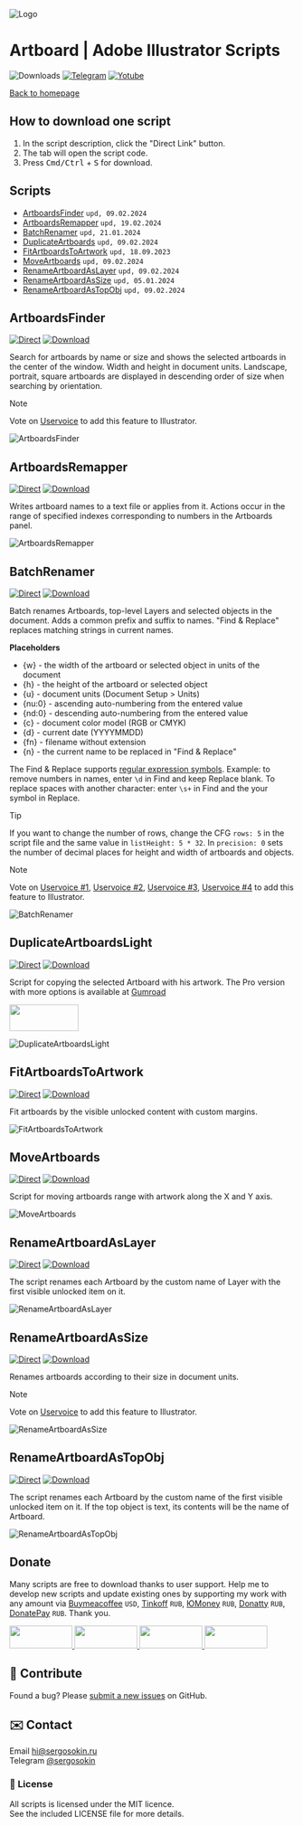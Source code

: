 ![Logo](https://i.ibb.co/mF018gV/emblem.png)

# Artboard | Adobe Illustrator Scripts

![Downloads](https://img.shields.io/badge/Downloads-26k-27CF7D.svg) [![Telegram](https://img.shields.io/badge/Telegram%20Channel-%40aiscripts-0088CC.svg)](https://t.me/aiscripts) [![Yotube](https://img.shields.io/badge/Youtube-%40SergOsokinArt-FF0000.svg)](https://www.youtube.com/c/SergOsokinArt/videos)

[Back to homepage](../README.md)

## How to download one script 
1. In the script description, click the "Direct Link" button.
2. The tab will open the script code.
3. Press <kbd>Cmd/Ctrl</kbd> + <kbd>S</kbd> for download.

## Scripts
* [ArtboardsFinder](https://github.com/creold/illustrator-scripts/blob/master/md/Artboard.md#artboardsfinder) `upd, 09.02.2024`
* [ArtboardsRemapper](https://github.com/creold/illustrator-scripts/blob/master/md/Artboard.md#artboardsremapper) `upd, 19.02.2024`
* [BatchRenamer](https://github.com/creold/illustrator-scripts/blob/master/md/Artboard.md#batchrenamer) `upd, 21.01.2024`
* [DuplicateArtboards](https://github.com/creold/illustrator-scripts/blob/master/md/Artboard.md#duplicateartboardslight) `upd, 09.02.2024`
* [FitArtboardsToArtwork](https://github.com/creold/illustrator-scripts/blob/master/md/Artboard.md#fitartboardstoartwork) `upd, 18.09.2023`
* [MoveArtboards](https://github.com/creold/illustrator-scripts/blob/master/md/Artboard.md#moveartboards) `upd, 09.02.2024`
* [RenameArtboardAsLayer](https://github.com/creold/illustrator-scripts/blob/master/md/Artboard.md#renameartboardaslayer) `upd, 09.02.2024`
* [RenameArtboardAsSize](https://github.com/creold/illustrator-scripts/blob/master/md/Artboard.md#renameartboardassize) `upd, 05.01.2024`
* [RenameArtboardAsTopObj](https://github.com/creold/illustrator-scripts/blob/master/md/Artboard.md#renameartboardastopobj) `upd, 09.02.2024`

## ArtboardsFinder
[![Direct](https://img.shields.io/badge/Direct%20Link-ArtboardsFinder.jsx-FF6900.svg)](https://rebrand.ly/abfinder) [![Download](https://img.shields.io/badge/Download%20All-Zip%20archive-0088CC.svg)](https://bit.ly/2M0j95N)

Search for artboards by name or size and shows the selected artboards in the center of the window. Width and height in document units. Landscape, portrait, square artboards are displayed in descending order of size when searching by orientation.

> [!NOTE]   
> Vote on [Uservoice](https://illustrator.uservoice.com/forums/333657-illustrator-desktop-feature-requests/suggestions/32321188-artboard-search-function) to add this feature to Illustrator.

![ArtboardsFinder](https://i.ibb.co/VJXKjWQ/artboards-finder.gif)

## ArtboardsRemapper
[![Direct](https://img.shields.io/badge/Direct%20Link-ArtboardsRemapper.jsx-FF6900.svg)](https://rebrand.ly/abremap) [![Download](https://img.shields.io/badge/Download%20All-Zip%20archive-0088CC.svg)](https://bit.ly/2M0j95N)

Writes artboard names to a text file or applies from it. Actions occur in the range of specified indexes corresponding to numbers in the Artboards panel.

![ArtboardsRemapper](https://i.ibb.co/xG8sSNr/Artboards-Remapper.gif)

## BatchRenamer
[![Direct](https://img.shields.io/badge/Direct%20Link-BatchRenamer.jsx-FF6900.svg)](https://rebrand.ly/batchren) [![Download](https://img.shields.io/badge/Download%20All-Zip%20archive-0088CC.svg)](https://bit.ly/2M0j95N)

Batch renames Artboards, top-level Layers and selected objects in the document. Adds a common prefix and suffix to names. "Find & Replace" replaces matching strings in current names.

**Placeholders** 

* {w} - the width of the artboard or selected object in units of the document
* {h} - the height of the artboard or selected object
* {u} - document units (Document Setup > Units) 
* {nu:0} - ascending auto-numbering from the entered value
* {nd:0} - descending auto-numbering from the entered value
* {c} - document color model (RGB or CMYK)
* {d} - current date (YYYYMMDD)
* {fn} - filename without extension
* {n} - the current name to be replaced in "Find & Replace"

The Find & Replace supports [regular expression symbols](https://cheatography.com/davechild/cheat-sheets/regular-expressions/). Example: to remove numbers in names, enter `\d` in Find and keep Replace blank. To replace spaces with another character: enter `\s+` in Find and the your symbol in Replace.

> [!TIP]   
> If you want to change the number of rows, change the CFG `rows: 5` in the script file and the same value in `listHeight: 5 * 32`. In `precision: 0` sets the number of decimal places for height and width of artboards and objects.   

> [!NOTE]   
> Vote on [Uservoice #1](https://illustrator.uservoice.com/forums/333657-illustrator-desktop-feature-requests/suggestions/43575576-bulk-re-naming-of-layers), [Uservoice #2](https://illustrator.uservoice.com/forums/333657-illustrator-desktop-feature-requests/suggestions/39925396-find-and-replace-text-in-object-name-in-the-layers), [Uservoice #3](https://illustrator.uservoice.com/forums/333657-illustrator-desktop-feature-requests/suggestions/35567803-advanced-rename-tools-for-artboards-with-find-re), [Uservoice #4](https://illustrator.uservoice.com/forums/333657-illustrator-desktop-feature-requests/suggestions/34698628-can-we-rename-multiple-layers-in-one-go) to add this feature to Illustrator.

![BatchRenamer](https://i.ibb.co/p2VXbY9/Batch-Renamer.gif)

## DuplicateArtboardsLight
[![Direct](https://img.shields.io/badge/Direct%20Link-DuplicateArtboardsLight.jsx-FF6900.svg)](https://rebrand.ly/dupabs) [![Download](https://img.shields.io/badge/Download%20All-Zip%20archive-0088CC.svg)](https://bit.ly/2M0j95N)

Script for copying the selected Artboard with his artwork. The Pro version with more options is available at [Gumroad](https://gumroad.com/sergosokin)   

<a href="https://youtu.be/qDH1YRaYMYk">
  <img width="122" height="47" src="https://i.ibb.co/fqdwXL6/youtube-badge.png">
</a>

![DuplicateArtboardsLight](https://i.ibb.co/rF92HpV/demo-Duplicate-Artboards-Light.gif)

## FitArtboardsToArtwork
[![Direct](https://img.shields.io/badge/Direct%20Link-FitArtboardsToArtwork.jsx-FF6900.svg)](https://rebrand.ly/fitabstoart) [![Download](https://img.shields.io/badge/Download%20All-Zip%20archive-0088CC.svg)](https://bit.ly/2M0j95N)

Fit artboards by the visible unlocked content with custom margins.

![FitArtboardsToArtwork](https://i.ibb.co/SJJh5Hc/Fit-Artboards-To-Artwork.gif)

## MoveArtboards
[![Direct](https://img.shields.io/badge/Direct%20Link-MoveArtboards.jsx-FF6900.svg)](https://rebrand.ly/moveabs) [![Download](https://img.shields.io/badge/Download%20All-Zip%20archive-0088CC.svg)](https://bit.ly/2M0j95N)

Script for moving artboards range with artwork along the X and Y axis.

![MoveArtboards](https://i.ibb.co/wrHTpTG/Move-Artboards.gif)

## RenameArtboardAsLayer
[![Direct](https://img.shields.io/badge/Direct%20Link-RenameArtboardAsLayer.jsx-FF6900.svg)](https://rebrand.ly/renabsaslyr) [![Download](https://img.shields.io/badge/Download%20All-Zip%20archive-0088CC.svg)](https://bit.ly/2M0j95N)

The script renames each Artboard by the custom name of Layer with the first visible unlocked item on it.

![RenameArtboardAsLayer](https://i.ibb.co/nQ92khj/Rename-Artboard-As-Layer.gif)

## RenameArtboardAsSize
[![Direct](https://img.shields.io/badge/Direct%20Link-RenameArtboardAsSize.jsx-FF6900.svg)](https://rebrand.ly/renabsassize) [![Download](https://img.shields.io/badge/Download%20All-Zip%20archive-0088CC.svg)](https://bit.ly/2M0j95N)

Renames artboards according to their size in document units.

> [!NOTE]   
> Vote on [Uservoice](https://illustrator.uservoice.com/forums/333657-illustrator-desktop-feature-requests/suggestions/41686762-artboard-auto-naming-preferences-one-click-artboa) to add this feature to Illustrator.

![RenameArtboardAsSize](https://i.ibb.co/GR488JH/Rename-Artboard-As-Size.gif)

## RenameArtboardAsTopObj
[![Direct](https://img.shields.io/badge/Direct%20Link-RenameArtboardAsTopObj.jsx-FF6900.svg)](https://rebrand.ly/renabsasobj) [![Download](https://img.shields.io/badge/Download%20All-Zip%20archive-0088CC.svg)](https://bit.ly/2M0j95N)

The script renames each Artboard by the custom name of the first visible unlocked item on it. If the top object is text, its contents will be the name of Artboard. 

![RenameArtboardAsTopObj](https://i.ibb.co/WPmf14B/Rename-Artboard-As-Top-Obj.gif)

## Donate
Many scripts are free to download thanks to user support. Help me to develop new scripts and update existing ones by supporting my work with any amount via [Buymeacoffee] `USD`, [Tinkoff] `RUB`, [ЮMoney] `RUB`, [Donatty] `RUB`, [DonatePay] `RUB`. Thank you.

[Buymeacoffee]: https://www.buymeacoffee.com/aiscripts
[Tinkoff]: https://www.tinkoff.ru/rm/osokin.sergey127/SN67U9405/
[ЮMoney]: https://yoomoney.ru/to/410011149615582
[Donatty]: https://donatty.com/sergosokin
[DonatePay]: https://new.donatepay.ru/@osokin

<a href="https://www.buymeacoffee.com/aiscripts">
  <img width="111" height="40" src="https://i.ibb.co/0ssTJQ1/bmc-badge.png">
</a>

<a href="https://yoomoney.ru/to/410011149615582">
  <img width="111" height="40" src="https://i.ibb.co/wwrYWJ5/yoomoney-badge.png">
</a>

<a href="https://donatty.com/sergosokin">
  <img width="111" height="40" src="https://i.ibb.co/s61FGCn/donatty-badge.png">
</a>

<a href="https://new.donatepay.ru/@osokin">
  <img width="111" height="40" src="https://i.ibb.co/0KJ94ND/donatepay-badge.png">
</a>

## 🤝 Contribute

Found a bug? Please [submit a new issues](https://github.com/creold/illustrator-scripts/issues) on GitHub.

## ✉️ Contact
Email <hi@sergosokin.ru>  
Telegram [@sergosokin](https://t.me/sergosokin)

### 📝 License

All scripts is licensed under the MIT licence.  
See the included LICENSE file for more details.